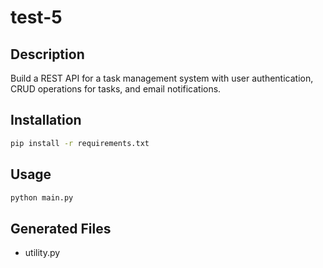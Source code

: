# test-5

## Description
Build a REST API for a task management system with user authentication, CRUD operations for tasks, and email notifications.

## Installation
```bash
pip install -r requirements.txt
```

## Usage
```bash
python main.py
```

## Generated Files
- utility.py
